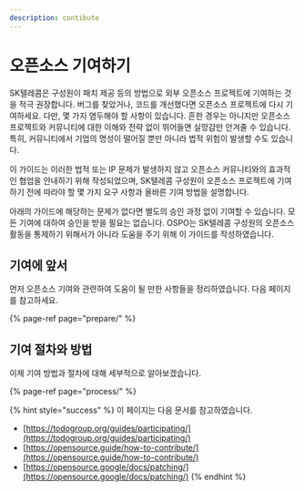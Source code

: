 ```yaml
---
description: contibute
---
```


# 오픈소스 기여하기

SK텔레콤은 구성원이 패치 제공 등의 방법으로 외부 오픈소스 프로젝트에 기여하는 것을 적극 권장합니다. 버그를 찾았거나, 코드를 개선했다면 오픈소스 프로젝트에 다시 기여하세요. 다만, 몇 가지 염두해야 할 사항이 있습니다. 흔한 경우는 아니지만 오픈소스 프로젝트와 커뮤니티에 대한 이해와 전략 없이 뛰어들면 실망감만 안겨줄 수 있습니다. 특히, 커뮤니티에서 기업의 명성이 떨어질 뿐만 아니라 법적 위험이 발생할 수도 있습니다. 

이 가이드는 이러한 법적 또는 IP 문제가 발생하지 않고 오픈소스 커뮤니티와의 효과적인 협업을 안내하기 위해 작성되었으며, SK텔레콤 구성원이 오픈소스 프로젝트에 기여하기 전에 따라야 할 몇 가지 요구 사항과 올바른 기여 방법을 설명합니다. 

아래의 가이드에 해당하는 문제가 없다면 별도의 승인 과정 없이 기여할 수 있습니다. 모든 기여에 대하여 승인을 받을 필요는 없습니다. OSPO는 SK텔레콤 구성원의 오픈소스 활동을 통제하기 위해서가 아니라 도움을 주기 위해 이 가이드를 작성하였습니다. 

## 기여에 앞서

먼저 오픈소스 기여와 관련하여 도움이 될 만한 사항들을 정리하였습니다. 다음 페이지를 참고하세요.

{% page-ref page="prepare/" %}

## 기여 절차와 방법 

이제 기여 방법과 절차에 대해 세부적으로 알아보겠습니다. 

{% page-ref page="process/" %}

{% hint style="success" %}
이 페이지는 다음 문서를 참고하였습니다.

* [https://todogroup.org/guides/participating/](https://todogroup.org/guides/participating/)
* [https://opensource.guide/how-to-contribute/](https://opensource.guide/how-to-contribute/)
* [https://opensource.google/docs/patching/](https://opensource.google/docs/patching/)
{% endhint %}

